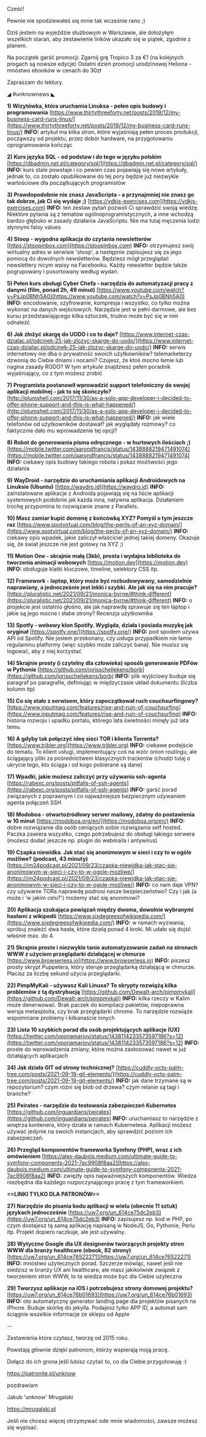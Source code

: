 Cześć!

Pewnie nie spodziewałeś się mnie tak wcześnie rano ;)

Dziś jestem na wyjeździe służbowym w Warszawie, ale dołożyłęm wszelkich starań, aby zestawienie linków ukazało się w piątek, zgodnie z planem. 

 

Na początek garść promocji:
Zgarnij grę Tropico 3 za &euro;1 (na kolejnych progach są nowsze edycje)
Ostatni dzień promocji urodzinowej Heliona - mnóstwo ebooków w cenach do 30zł
 

Zapraszam do lektury.

 

◢ #unknownews ◣

**1) Wizytówka, która uruchamia Linuksa - pełen opis budowy i programowania**
[https://www.thirtythreeforty.net/posts/2019/12/my-business-card-runs-linux/](https://www.thirtythreeforty.net/posts/2019/12/my-business-card-runs-linux/)
**INFO:** artykuł ma kilka stron, które wyjaśniają pełen proces produkcji, począwszy od projektu, przez dobór hardware, na przygotowaniu oprogramowania kończąc


**2) Kurs języka SQL - od podstaw i do tego w języku polskim**
[https://dbadmin.net.pl/category/sql/](https://dbadmin.net.pl/category/sql/)
**INFO:** kurs stale powstaje i co pewien czas pojawiają się nowe artykuły, jednak to, co zostało opublikowane do tej pory będzie już niezwykle wartościowe dla początkujących programistów


**3) Prawdopodobnie nie znasz JavaScripta - a przynajmniej nie znasz go tak dobrze, jak Ci się wydaje ;)**
[https://ydkjs-exercises.com](https://ydkjs-exercises.com)
**INFO:** ten zestaw pytań pozwoli Ci sprawdzić swoją wiedzę. Niektóre pytania są z tematów ogólnoprogramistycznych, a inne wchodzą bardzo głęboko w zasady działania JavaScriptu. Nie ma tutaj męczenia ludzi słynnymi falsy values


**4) Stoop - wygodna aplikacja do czytania newsletterów**
[https://stoopinbox.com](https://stoopinbox.com)
**INFO:** otrzymujesz swój wirtualny adres w serwisie 'stoop', a następnie zapisujesz się za jego pomocą do dowolnych newsletterów. Będziesz mógł przeglądać newslettery nicym wpisy na Facebooku. Każdy newsletter będzie także pogrupowany i posortowany według wydań.


**5) Pełen kurs obsługi Cyber Chefa - narzędzia do automatyzacji pracy z danymi (film, ponad 2h, 49 minut)**
[https://www.youtube.com/watch?v=PsJp0BNh5A0](https://www.youtube.com/watch?v=PsJp0BNh5A0)
**INFO:** encodowanie, szyfrowanie, kompresja i wszystko, co tylko można wykonać na danych wejściowych. Narzędzie jest w pełni darmowe, ale bez kursu przedstawiającego kilka sztuczek, trudno może być się w nim odnaleźć


**6) Jak złożyć skargę do UODO i co to daje?**
[https://www.internet-czas-dzialac.pl/odcinek-25-jak-zlozyc-skarge-do-uodo/](https://www.internet-czas-dzialac.pl/odcinek-25-jak-zlozyc-skarge-do-uodo/)
**INFO:** serwis internetowy nie dba o prywatność swoich użytkowników? telemarketerzy dzwonią do Ciebie dniami i nocami? Czujesz, że ktoś mocno łamie lub nagina zasady RODO? W tym artykule znajdziesz pełen poradnik wyjaśniający, co z tym możesz zrobić


**7) Programista postanowił wprowadzić support telefoniczny do swojej aplikacji mobilnej - jak to się skończyło?**
[http://plumshell.com/2017/11/30/as-a-solo-app-developer-i-decided-to-offer-phone-support-and-this-is-what-happened/](http://plumshell.com/2017/11/30/as-a-solo-app-developer-i-decided-to-offer-phone-support-and-this-is-what-happened/)
**INFO:** jak wiele telefonów od użytkowników dostawał? jak wyglądały rozmowy? co faktycznie dało mu wprowadzenie tej opcji?


**8) Robot do generowania pisma odręcznego - w hurtowych ilościach ;)**
[https://mobile.twitter.com/aarondfrancis/status/1438888219471491074](https://mobile.twitter.com/aarondfrancis/status/1438888219471491074)
**INFO:** ciekawy opis budowy takiego robota i pokaz możliwości jego działania


**9) WayDroid - narzędzie do uruchamiania aplikacji Androidowych na Linuksie (Ubuntu)**
[https://waydro.id](https://waydro.id)
**INFO:** zainstalowane aplikacje z Androida pojawiają się na liście aplikacji systemowych podobnie jak każda inna, natywna aplikacja. Działaniem trochę przypomina to rozwiązanie znane z Parallels.


**10) Masz zamiar kupić domenę z końcówką XYZ? Pomyśl o tym jeszcze raz**
[https://www.spotvirtual.com/blog/the-perils-of-an-xyz-domain/](https://www.spotvirtual.com/blog/the-perils-of-an-xyz-domain/)
**INFO:** ciekawy opis wpadek, jakie zaliczył właściciel jednej takiej domeny. Okazuje się, że świat jeszcze nie jest gotowy na XYZ ;)


**11) Motion One - skrajnie małą (3kb), prosta i wydajna biblioteka do tworzenia animacji webowych**
[https://motion.dev](https://motion.dev)
**INFO:** obsługuje klatki kluczowe, timeline, selektory CSS itp.


**12) Framework - laptop, który może być rozbudowywany, samodzielnie naprawiany, a jednocześnie jest lekki i szybki. Ale jak się na nim pracuje?**
[https://pluralistic.net/2021/09/21/monica-byrne/#think-different](https://pluralistic.net/2021/09/21/monica-byrne/#think-different)
**INFO:** o projekcie jest ostatnio głośno, ale jak naprawdę sprawuje się ten laptop i jakie są jego mocne i słabe strony? Recenzja użytkownika


**13) Spotfy - webowy klon Spotify. Wygląda, działa i posiada muzykę jak oryginał**
[https://spotfy.one/](https://spotfy.one/)
**INFO:** pod spodem używa API od Spotify. Nie jestem przekonany, czy usługa przypadkiem nie łamie regulaminu platformy (więc szybko może zaliczyć bana). Nie musisz się logować, aby z niej korzystać


**14) Skrajnie prosty (i czytelny dla człowieka) sposób generowanie PDFów w Pythonie**
[https://github.com/jorisschellekens/borb](https://github.com/jorisschellekens/borb)
**INFO:** plik wyjściowy buduje się paragraf po paragrafie, definiując w międzyczasie układ dokumentu (liczba kolumn itp)


**15) Co się stało z serwisem, który zapoczątkował ruch couchsurfingowy?**
[https://www.inputmag.com/features/rise-and-ruin-of-couchsurfing](https://www.inputmag.com/features/rise-and-ruin-of-couchsurfing)
**INFO:** historia rozwoju i upadku portalu, którego lata świetności minęły już lata temu.


**16) A gdyby tak połączyć ideę sieci TOR i klienta Torrenta?**
[https://www.tribler.org](https://www.tribler.org)
**INFO:** ciekawe podejście do tematu. To klient usługi, implementujący coś na wzór onion routingu, ale ściągający pliki za pośrednictwem klasycznych trackerów (chodzi tutaj o ukrycie tego, kto ściąga i od kogo pobierane są dane)


**17) Wpadki, jakie możesz zaliczyć przy używaniu ssh-agenta**
[https://rabexc.org/posts/pitfalls-of-ssh-agents](https://rabexc.org/posts/pitfalls-of-ssh-agents)
**INFO:** garść porad związanych z poprawnym i co najważniejsze bezpiecznym używaniem agenta połączeń SSH


**18) Modoboa - otwartoźródłowy serwer mailowy, zdatny do postawienia w 10 minut**
[https://modoboa.org/en/](https://modoboa.org/en/)
**INFO:** dobre rozwiązanie dla osób ceniących sobie rozwiązania self hosted. Paczka zawiera wszystko, czego potrzebujesz do obsługi takiego serwera (możesz dodać jeszcze np. plugin do webmaila i antywirus)


**19) Czapka niewidka. Jak stać się anonimowym w sieci i czy to w ogóle możliwe? (podcast, 43 minuty)**
[https://im24podcast.pl/2021/09/23/czapka-niewidka-jak-stac-sie-anonimowym-w-sieci-i-czy-to-w-ogole-mozliwe/](https://im24podcast.pl/2021/09/23/czapka-niewidka-jak-stac-sie-anonimowym-w-sieci-i-czy-to-w-ogole-mozliwe/)
**INFO:** co nam daje VPN? czy używanie TORa naprawdę podnosi nasze bezpieczeństwo? Czy i jak (a może i 'w jakim celu?') możemy stać się anonimowi?


**20) Aplikacja szukająca powiązań między dwoma, dowolnie wybranymi hasłami z wikipedii**
[https://www.sixdegreesofwikipedia.com/](https://www.sixdegreesofwikipedia.com/)
**INFO:** w ramach wyzwania, spróbuj znaleźć dwa hasła, które dzielą ponad 4 kroki. Mi udało się dojść właśnie max. do 4.


**21) Skrajnie proste i niezwykle tanie automatyzowanie zadań na stronach WWW z użyciem przeglądarki działającej w chmurze**
[https://www.browserless.io](https://www.browserless.io)
**INFO:** piszesz prosty skrypt Puppetera, który steruje przeglądarką działającą w chmurze. Płacisz za liczbę sekund użycia przeglądarki.


**22) PimpMyKali - używasz Kali Linuxa? Te skrypty rozwiążą kilka problemów z tą dystrybucją**
[https://github.com/Dewalt-arch/pimpmykali](https://github.com/Dewalt-arch/pimpmykali)
**INFO:** kilka rzeczy w Kalim może denerwować. Brak paczek do kompilacji pakietów, niepoprawna wersja metasploita, czy brak przeglądarki chrome. To narzędzie rozwiąże wspomniane problemy i kilkanaście innych


**23) Lista 10 szybkich porad dla osób projektujących aplikacje (UX)**
[https://twitter.com/vponamariov/status/1438114233573597186?s=12](https://twitter.com/vponamariov/status/1438114233573597186?s=12)
**INFO:** proste do wprowadzenia zmiany, które można zastosować nawet w już działających aplikacjach


**24) Jak działa GIT od strony technicznej?**
[https://cuddly-octo-palm-tree.com/posts/2021-09-19-git-elements/](https://cuddly-octo-palm-tree.com/posts/2021-09-19-git-elements/)
**INFO:** jak dane trzymane są w repozytorium? czym różni się blob od drzewa? czym relanie są tagi i branche?


**25) Peirates - narzędzie do testowania zabezpieczeń Kubernetes**
[https://github.com/inguardians/peirates](https://github.com/inguardians/peirates)
**INFO:** uruchamiasz to narzędzie z wnętrza kontenera, który działa w ramach Kubernetesa. Aplikacji możesz używać jedynie na swoich instancjach, aby sprawdzić poziom ich zabezpieczeń.


**26) Przegląd komponentów frameworka Symfony (PHP), wraz z ich omówieniem**
[https://alex-daubois.medium.com/ultimate-guide-to-symfony-components-2021-7ac9908f8aa2](https://alex-daubois.medium.com/ultimate-guide-to-symfony-components-2021-7ac9908f8aa2)
**INFO:** zwięzły opis najważniejszych komponentów. Wiedza niezbędna dla każdego rozpoczynającego pracę z tym frameworkiem.


**==LINKI TYLKO DLA PATRONÓW==**


**27) Narzędzie do pisania kodu aplikacji w wielu (obecnie 11 sztuk) językach jednocześnie**
[https://uw7.org/un_614ce75dc2eb3](https://uw7.org/un_614ce75dc2eb3)
**INFO:** zapisujesz np. kod w PHP, po czym dostajesz tą samą aplikację napisaną w NodeJS, Go, Pythonie, Perlu itp. Projekt dopiero raczkuje, ale jest używalny.


**28) Wytyczne Google dla UX designerów tworzących projekty stron WWW dla branży healthcare (ebook, 82 strony)**
[https://uw7.org/un_614ce76522271](https://uw7.org/un_614ce76522271)
**INFO:** mnóstwo użytecznych porad. Szczerze mówiąc, nawet jeśli nie siedzisz w branży UX ani healthcare, ale masz jakikolwiek związek z tworzeniem stron WWW, to ta wiedza może być dla Ciebie użyteczna


**29) Tworzysz aplikacje na iOS i potrzebujesz strony domowej projektu?**
[https://uw7.org/un_614ce76b01693](https://uw7.org/un_614ce76b01693)
**INFO:** oto automatyczny generator landing page dla projektów pisanych na iPhone. Buduje skórkę do jekylla. Podajesz tylko APP ID, a automat sam ściągnie wszelkie informacje ze sklepu od Apple


 

-- 

Zestawienia które czytasz, tworzę od 2015 roku.

Powstają głównie dzięki patronom, którzy wspierają moją pracę.

Dołącz do ich grona jeśli lubisz czytać to, co dla Ciebie przygotowuję :)

https://patronite.pl/unknow

 
pozdrawiam

Jakub 'unknow' Mrugalski

https://mrugalski.pl

 
Jeśli nie chcesz więcej otrzymywać ode mnie wiadomości, zawsze możesz się wypisać.